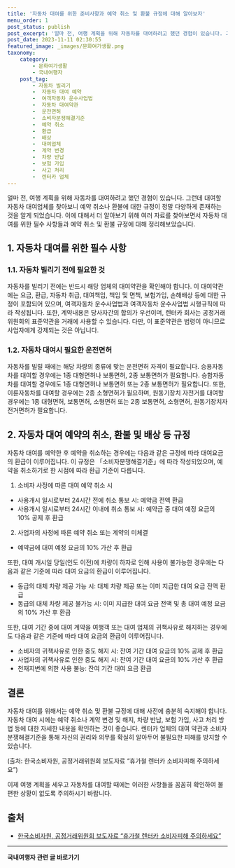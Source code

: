 ```yaml
---
title: '자동차 대여를 위한 준비사항과 예약 취소 및 환불 규정에 대해 알아보자'
menu_order: 1
post_status: publish
post_excerpt: '얼마 전, 여행 계획을 위해 자동차를 대여하려고 했던 경험이 있습니다. 그런데 대여할 자동차 대여업체를 찾아보니 예약 취소나 환불에 대한 규정이 정말 다양하게 존재하는 것을 알게 되었습니다. 이에 대해서 더 알아보기 위해 여러 자료를 찾아보면서 자동차 대여를 위한 필수 사항들과 예약 취소 및 환불 규정에 대해 정리해보았습니다.'
post_date: 2023-11-11 02:30:55
featured_image: _images/문화여가생활.png
taxonomy:
    category:
        - 문화여가생활
        - 국내여행자
    post_tag:
        - 자동차 빌리기
        -  자동차 대여 예약
        -  여객자동차 운수사업법
        -  자동차 대여약관
        -  운전면허
        -  소비자분쟁해결기준
        -  예약 취소
        -  환급
        -  배상
        -  대여업체
        -  계약 변경
        -  차량 반납
        -  보험 가입
        -  사고 처리
        -  렌터카 업체
---
```



얼마 전, 여행 계획을 위해 자동차를 대여하려고 했던 경험이 있습니다. 그런데 대여할 자동차 대여업체를 찾아보니 예약 취소나 환불에 대한 규정이 정말 다양하게 존재하는 것을 알게 되었습니다. 이에 대해서 더 알아보기 위해 여러 자료를 찾아보면서 자동차 대여를 위한 필수 사항들과 예약 취소 및 환불 규정에 대해 정리해보았습니다.

## 1. 자동차 대여를 위한 필수 사항

### 1.1. 자동차 빌리기 전에 필요한 것

자동차를 빌리기 전에는 반드시 해당 업체의 대여약관을 확인해야 합니다. 이 대여약관에는 요금, 환급, 자동차 취급, 대여책임, 책임 및 면책, 보험가입, 손해배상 등에 대한 규정이 포함되어 있으며, 여객자동차 운수사업법과 여객자동차 운수사업법 시행규칙에 따라 작성됩니다. 또한, 계약내용은 당사자간의 합의가 우선이며, 렌터카 회사는 공정거래위원회의 표준약관을 거래에 사용할 수 있습니다. 다만, 이 표준약관은 법령이 아니므로 사업자에게 강제되는 것은 아닙니다.

### 1.2. 자동차 대여시 필요한 운전면허

자동차를 빌릴 때에는 해당 차량의 종류에 맞는 운전면허 자격이 필요합니다. 승용자동차를 대여할 경우에는 1종 대형면허나 보통면허, 2종 보통면허가 필요합니다. 승합자동차를 대여할 경우에도 1종 대형면허나 보통면허 또는 2종 보통면허가 필요합니다. 또한, 이륜자동차를 대여할 경우에는 2종 소형면허가 필요하며, 원동기장치 자전거를 대여할 경우에는 1종 대형면허, 보통면허, 소형면허 또는 2종 보통면허, 소형면허, 원동기장치자전거면허가 필요합니다.

## 2. 자동차 대여 예약의 취소, 환불 및 배상 등 규정

자동차 대여를 예약한 후 예약을 취소하는 경우에는 다음과 같은 규정에 따라 대여요금의 환급이 이루어집니다. 이 규정은 「소비자분쟁해결기준」에 따라 작성되었으며, 예약을 취소하기로 한 시점에 따라 환급 기준이 다릅니다.

1. 소비자 사정에 따른 대여 예약 취소 시
- 사용개시 일시로부터 24시간 전에 취소 통보 시: 예약금 전액 환급
- 사용개시 일시로부터 24시간 이내에 취소 통보 시: 예약금 중 대여 예정 요금의 10% 공제 후 환급

2. 사업자의 사정에 따른 예약 취소 또는 계약의 미체결
- 예약금에 대여 예정 요금의 10% 가산 후 환급

또한, 대여 개시일 당일(인도 이전)에 차량이 하자로 인해 사용이 불가능한 경우에는 다음과 같은 기준에 따라 대여 요금의 환급이 이루어집니다.

- 동급의 대체 차량 제공 가능 시: 대체 차량 제공 또는 이미 지급한 대여 요금 전액 환급
- 동급의 대체 차량 제공 불가능 시: 이미 지급한 대여 요금 전액 및 총 대여 예정 요금의 10% 가산 후 환급

또한, 대여 기간 중에 대여 계약을 여행객 또는 대여 업체의 귀책사유로 해지하는 경우에도 다음과 같은 기준에 따라 대여 요금의 환급이 이루어집니다.

- 소비자의 귀책사유로 인한 중도 해지 시: 잔여 기간 대여 요금의 10% 공제 후 환급
- 사업자의 귀책사유로 인한 중도 해지 시: 잔여 기간 대여 요금의 10% 가산 후 환급
- 천재지변에 의한 사용 불능: 잔여 기간 대여 요금 환급

## 결론

자동차 대여를 위해서는 예약 취소 및 환불 규정에 대해 사전에 충분히 숙지해야 합니다. 자동차 대여 시에는 예약 취소나 계약 변경 및 해지, 차량 반납, 보험 가입, 사고 처리 방법 등에 대한 자세한 내용을 확인하는 것이 좋습니다. 렌터카 업체의 대여 약관과 소비자분쟁해결기준을 통해 자신의 권리와 의무를 확실히 알아두어 불필요한 피해를 방지할 수 있습니다.

(출처: 한국소비자원, 공정거래위원회 보도자료 “휴가철 렌터카 소비자피해 주의하세요”)

이제 여행 계획을 세우고 자동차를 대여할 때에는 이러한 사항들을 꼼꼼히 확인하여 불편한 상황이 없도록 주의하시기 바랍니다.

## 출처
- [한국소비자원, 공정거래위원회 보도자료 “휴가철 렌터카 소비자피해 주의하세요”](https://www.kca.go.kr/board/view?pageNum=1&rowCnt=10&no=4423044&part=1701&step=1701&menuCd=m_170101&selectKind=&searchType=ALL&searchKeyword=%EC%9E%90%EB%8F%99%EC%B0%A8&categoryId=&categoryDepth=)
<!-- wp:separator -->
<hr class="wp-block-separator has-alpha-channel-opacity"/>
<!-- /wp:separator -->

<!-- wp:group {"backgroundColor":"base","layout":{"type":"constrained"}} -->
<div class="wp-block-group has-base-background-color has-background"><!-- wp:paragraph {"align":"center","fontSize":"medium"} -->
<p class="has-text-align-center has-large-font-size"><strong>국내여행자 관련 글 바로가기</strong></p>
<!-- /wp:paragraph -->


<!-- wp:latest-posts
{"categories":[{"id":15374,"count":19,"description":"","link":"https://uknowlaw.com/category/%ea%b5%ad%eb%82%b4%ec%97%ac%ed%96%89%ec%9e%90/","name":"국내여행자","slug":"국내여행자","taxonomy":"category","parent":0,"meta":[],"_links":{"self":[{"href":"https://uknowlaw.com/wp-json/wp/v2/categories/15374"}],"collection":[{"href":"https://uknowlaw.com/wp-json/wp/v2/categories"}],"about":[{"href":"https://uknowlaw.com/wp-json/wp/v2/taxonomies/category"}],"wp:post_type":[{"href":"https://uknowlaw.com/wp-json/wp/v2/posts?categories=15374"}],"curies":[{"name":"wp","href":"https://api.w.org/{rel}","templated":true}]}}],"postsToShow":100,"excerptLength":28,"postLayout":"grid","columns":2,"featuredImageAlign":"left","featuredImageSizeSlug":"large","fontSize":"small"} /--></div>
<!-- /wp:group -->